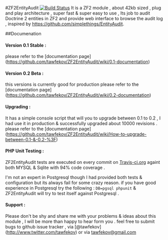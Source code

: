 #ZF2EntityAudit [![Build Status](https://travis-ci.org/tawfekov/ZF2EntityAudit.png?branch=master)](https://travis-ci.org/tawfekov/ZF2EntityAudit)
It is a ZF2  module , about 42kb sized , plug and play architecture , super fast & super easy to use , Its job to audit Doctrine 2 entities in ZF2 and provide web interface to browse the audit log , inspired by https://github.com/simplethings/EntityAudit.

##Documenation
#### Version 0.1 Stable :
please refer to the [documentation page] 
(https://github.com/tawfekov/ZF2EntityAudit/wiki/0.1-documentation)


#### Version 0.2 Beta  :
this versions is currently good for production 
please refer to the [documentation page] 
(https://github.com/tawfekov/ZF2EntityAudit/wiki/0.2-documentation)

#### Upgrading :
It has a simple console script that will you to upgrade between 0.1 to 0.2 , I had use it in production & successfully upgraded about 10000 revisions . 
please refer to the [documentation page] 
(https://github.com/tawfekov/ZF2EntityAudit/wiki/How-to-upgrade-between-0.1-&-0.2-%3F)

#### PHP Unit Testing :
ZF2EntityAudit tests are executed on every commit on [Travis-ci.org](https://travis-ci.org/tawfekov/ZF2EntityAudit) againt both MYSQL & Sqlite with 94% code coverage .

I'm not an expert in Postgresql though I had provided both tests & configuration but its always fail for some crazy reason. if you have good experience in Postgresql try the following : `DB=pgsql phpunit` & ZF2EntityAudit will try to test itself against Postgresql .

#### Support :
Please don't be shy and share me with your problems & ideas about this module , I will be more than happy to hear form you .
feel free to submit bugs to  github issue tracker , via [@tawfekov] (http://www.twitter.com/tawfekov) or via 
[tawfekov@gmail.com](tawfeov@gmail.com)

